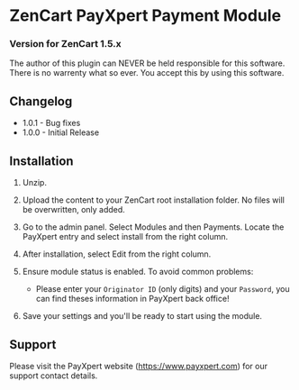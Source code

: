 # ZenCart PayXpert Payment Module
### Version for ZenCart 1.5.x

The author of this plugin can NEVER be held responsible for this software.
There is no warrenty what so ever. You accept this by using this software.

## Changelog
* 1.0.1 - Bug fixes
* 1.0.0 - Initial Release

## Installation
1. Unzip.

2. Upload the content to your ZenCart root installation folder. No files will be overwritten, only added.

3. Go to the admin panel. Select Modules and then Payments. Locate the PayXpert entry and select install from the right column.

4. After installation, select Edit from the right column.

5. Ensure module status is enabled. To avoid common problems:
   - Please enter your `Originator ID` (only digits) and your `Password`, you can find theses information in PayXpert back office!

7. Save your settings and you'll be ready to start using the module.

   
## Support
Please visit the PayXpert website (https://www.payxpert.com) for our support contact details.
